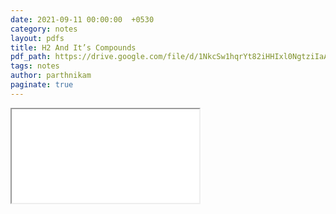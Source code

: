 ```yaml
---
date: 2021-09-11 00:00:00  +0530
category: notes
layout: pdfs
title: H2 And It’s Compounds
pdf_path: https://drive.google.com/file/d/1NkcSw1hqrYt82iHHIxl0NgtziIaArXAh/preview?usp=sharing
tags: notes
author: parthnikam
paginate: true
---
```


<iframe class="embed-pdf" src="{{ page.pdf_path }}#toolbar=0" seamless="seamless" scrolling="no" style="overflow:hidden"></iframe>
